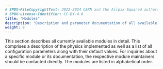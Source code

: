 ```yaml
---
# SPDX-FileCopyrightText: 2022-2024 CERN and the Allpix Squared authors
# SPDX-License-Identifier: CC-BY-4.0
title: "Modules"
description: "Description and parameter documentation of all available Allpix Squared modules."
weight: 8
---
```


This section describes all currently available modules in detail. This comprises a description of the physics implemented as
well as a list of all configuration parameters along with their default values. For inquiries about a specific module or its
documentation, the respective module maintainers should be contacted directly. The modules are listed in alphabetical order.
